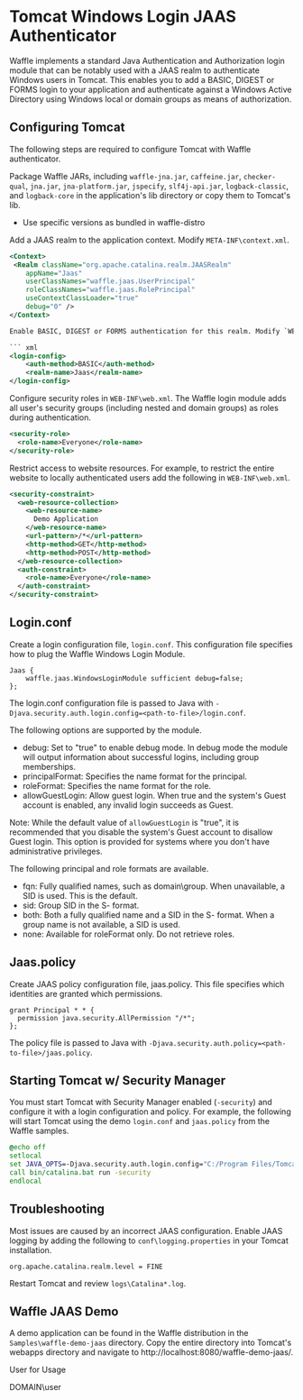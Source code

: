 Tomcat Windows Login JAAS Authenticator
=======================================

Waffle implements a standard Java Authentication and Authorization login module that can be notably used with a JAAS realm to authenticate Windows users in Tomcat. This enables you to add a BASIC, DIGEST or FORMS login
to your application and authenticate against a Windows Active Directory using Windows local or domain groups as means of authorization.

Configuring Tomcat
------------------

The following steps are required to configure Tomcat with Waffle authenticator. 

Package Waffle JARs, including `waffle-jna.jar`, `caffeine.jar`, `checker-qual`, `jna.jar`, `jna-platform.jar`, `jspecify`, `slf4j-api.jar`, `logback-classic`, and `logback-core` in the application's lib directory or copy them to Tomcat's lib.

- Use specific versions as bundled in waffle-distro

Add a JAAS realm to the application context. Modify `META-INF\context.xml`.
 
``` xml
<Context>
 <Realm className="org.apache.catalina.realm.JAASRealm" 
    appName="Jaas" 
    userClassNames="waffle.jaas.UserPrincipal"
    roleClassNames="waffle.jaas.RolePrincipal"
    useContextClassLoader="true"
    debug="0" />
</Context>

Enable BASIC, DIGEST or FORMS authentication for this realm. Modify `WEB-INF\web.xml`. 

``` xml
<login-config>
    <auth-method>BASIC</auth-method>
    <realm-name>Jaas</realm-name>
</login-config>
```

Configure security roles in `WEB-INF\web.xml`. The Waffle login module adds all user's security groups (including nested and domain groups) as roles during authentication.

``` xml
<security-role>
  <role-name>Everyone</role-name>
</security-role>
```

Restrict access to website resources. For example, to restrict the entire website to locally authenticated users add the following in `WEB-INF\web.xml`.

``` xml
<security-constraint>
  <web-resource-collection>
    <web-resource-name>
      Demo Application
    </web-resource-name>
    <url-pattern>/*</url-pattern>
    <http-method>GET</http-method>
    <http-method>POST</http-method>
  </web-resource-collection>
  <auth-constraint>
    <role-name>Everyone</role-name>
  </auth-constraint>
</security-constraint>
```

Login.conf
----------

Create a login configuration file, `login.conf`. This configuration file specifies how to plug the Waffle Windows Login Module.

```
Jaas {
    waffle.jaas.WindowsLoginModule sufficient debug=false;
};
```

The login.conf configuration file is passed to Java with `-Djava.security.auth.login.config=<path-to-file>/login.conf`.

The following options are supported by the module.

* debug: Set to "true" to enable debug mode. In debug mode the module will output information about successful logins, including group memberships.
* principalFormat: Specifies the name format for the principal.
* roleFormat: Specifies the name format for the role.
* allowGuestLogin: Allow guest login. When true and the system's Guest account is enabled, any invalid login succeeds as Guest.

Note: While the default value of `allowGuestLogin` is "true", it is recommended that you disable the system's Guest account to disallow Guest login. This option is provided for systems where you don't have administrative privileges.
 
The following principal and role formats are available. 

* fqn: Fully qualified names, such as domain\group. When unavailable, a SID is used. This is the default.
* sid: Group SID in the S- format.
* both: Both a fully qualified name and a SID in the S- format. When a group name is not available, a SID is used.
* none: Available for roleFormat only. Do not retrieve roles.

Jaas.policy
-----------

Create JAAS policy configuration file, jaas.policy. This file specifies which identities are granted which permissions.
 
```
grant Principal * * {
  permission java.security.AllPermission "/*";
};
```

The policy file is passed to Java with `-Djava.security.auth.policy=<path-to-file>/jaas.policy`.

Starting Tomcat w/ Security Manager
-----------------------------------

You must start Tomcat with Security Manager enabled (`-security`) and configure it with a login configuration and policy. For example, the following will start Tomcat using the demo `login.conf` and `jaas.policy` from the Waffle samples.

``` bat
@echo off
setlocal
set JAVA_OPTS=-Djava.security.auth.login.config="C:/Program Files/Tomcat/webapps/waffle-demo-jaas/login.conf" -Djava.security.auth.policy="C:/Program Files/Tomcat/webapps/waffle-demo-jaas/jaas.policy"
call bin/catalina.bat run -security
endlocal
```

Troubleshooting
---------------

Most issues are caused by an incorrect JAAS configuration. Enable JAAS logging by adding the following to `conf\logging.properties` in your Tomcat installation.

```
org.apache.catalina.realm.level = FINE
```

Restart Tomcat and review `logs\Catalina*.log`.

Waffle JAAS Demo
----------------

A demo application can be found in the Waffle distribution in the `Samples\waffle-demo-jaas` directory. Copy the entire directory into Tomcat's webapps directory and navigate to http://localhost:8080/waffle-demo-jaas/.

User for Usage

DOMAIN\\user
